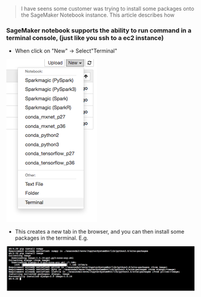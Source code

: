 > I have seens some customer was trying to install some packages onto the SageMaker Notebook instance. This article describes how

### SageMaker notebook supports the ability to run command in a terminal console, (just like you ssh to a ec2 instance)

- When click on "New" -> Select"Terminal"

![](images/smnew.png)

- This creates a new tab in the browser, and you can then install some packages in the terminal. E.g.

![](images/smterminal.png)
